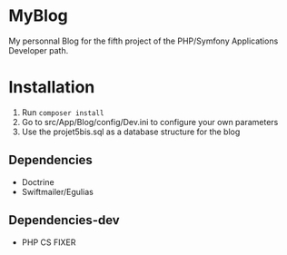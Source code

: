 # MyBlog
My personnal Blog for the fifth project of the PHP/Symfony Applications Developer path.

# Installation
1. Run `composer install`
2. Go to src/App/Blog/config/Dev.ini to configure your own parameters
3. Use the projet5bis.sql as a database structure for the blog

## Dependencies
* Doctrine
* Swiftmailer/Egulias

## Dependencies-dev
* PHP CS FIXER